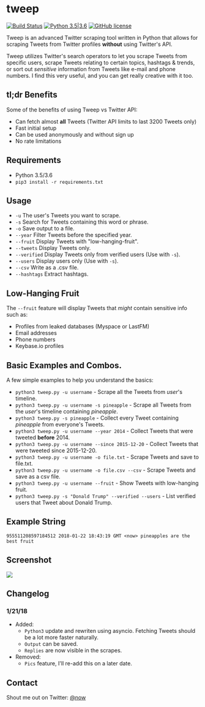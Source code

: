 # tweep
[![Build Status](https://travis-ci.org/haccer/tweep.svg?branch=master)](https://travis-ci.org/haccer/tweep/) [![Python 3.5|3.6](https://img.shields.io/badge/Python-3.5%2F3.6-blue.svg)](https://www.python.org/download/releases/3.0/) [![GitHub license](https://img.shields.io/github/license/haccer/tweep.svg)](https://github.com/haccer/tweep/blob/master/LICENSE)

Tweep is an advanced Twitter scraping tool written in Python that allows for scraping Tweets from Twitter profiles **without** using Twitter's API.

Tweep utilizes Twitter's search operators to let you scrape Tweets from specific users, scrape Tweets relating to certain topics, hashtags & trends, or sort out *sensitive* information from Tweets like e-mail and phone numbers. I find this very useful, and you can get really creative with it too.

## tl;dr Benefits
Some of the benefits of using Tweep vs Twitter API:
- Can fetch almost __all__ Tweets (Twitter API limits to last 3200 Tweets only)
- Fast initial setup
- Can be used anonymously and without sign up
- No rate limitations

## Requirements
- Python 3.5/3.6
- `pip3 install -r requirements.txt`

## Usage
- `-u` The user's Tweets you want to scrape.
- `-s` Search for Tweets containing this word or phrase.
- `-o` Save output to a file.
- `--year` Filter Tweets before the specified year. 
- `--fruit` Display Tweets with "low-hanging-fruit".
- `--tweets` Display Tweets only.
- `--verified` Display Tweets only from verified users (Use with `-s`).
- `--users` Display users only (Use with `-s`).
- `--csv` Write as a .csv file.
- `--hashtags` Extract hashtags.

## Low-Hanging Fruit
The `--fruit` feature will display Tweets that *might* contain sensitive info such as:
- Profiles from leaked databases (Myspace or LastFM)
- Email addresses
- Phone numbers
- Keybase.io profiles

## Basic Examples and Combos.
A few simple examples to help you understand the basics:

- `python3 tweep.py -u username` - Scrape all the Tweets from *user*'s timeline.
- `python3 tweep.py -u username -s pineapple` - Scrape all Tweets from the *user*'s timeline containing _pineapple_.
- `python3 tweep.py -s pineapple` - Collect every Tweet containing *pineapple* from everyone's Tweets.
- `python3 tweep.py -u username --year 2014` - Collect Tweets that were tweeted **before** 2014.
- `python3 tweep.py -u username --since 2015-12-20` - Collect Tweets that were tweeted since 2015-12-20.
- `python3 tweep.py -u username -o file.txt` - Scrape Tweets and save to file.txt.
- `python3 tweep.py -u username -o file.csv --csv` - Scrape Tweets and save as a csv file.
- `python3 tweep.py -u username --fruit` - Show Tweets with low-hanging fruit.
- `python3 tweep.py -s "Donald Trump" --verified --users` - List verified users that Tweet about Donald Trump.

## Example String
`955511208597184512 2018-01-22 18:43:19 GMT <now> pineapples are the best fruit`

## Screenshot
<img src="https://i.imgur.com/RKdBrHr.png" />

## Changelog
### 1/21/18
- Added:
    - `Python3` update and rewriten using asyncio. Fetching Tweets should be a lot more faster naturally. 
    - `Output` can be saved.
    - `Replies` are now visible in the scrapes.
 - Removed:
    - `Pics` feature, I'll re-add this on a later date.

## Contact
Shout me out on Twitter: [@now](https://twitter.com/now)
